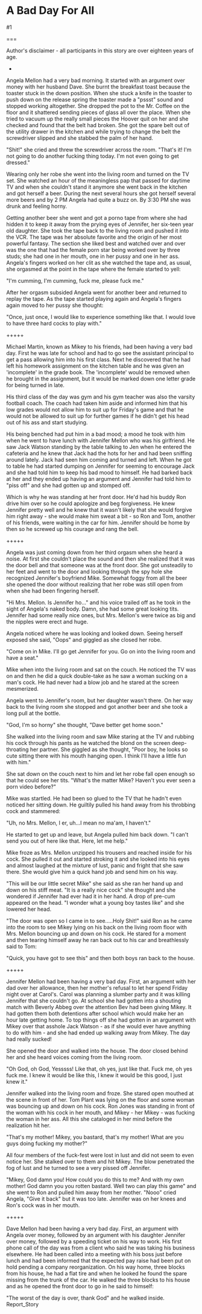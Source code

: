 A Bad Day For All
=================
#1 

 

 

===

Author's disclaimer - all participants in this story are over eighteen years of age. 

 * 

 Angela Mellon had a very bad morning. It started with an argument over money with her husband Dave. She burnt the breakfast toast because the toaster stuck in the down position. When she stuck a knife in the toaster to push down on the release spring the toaster made a "pssst" sound and stopped working altogether. She dropped the pot to the Mr. Coffee on the floor and it shattered sending pieces of glass all over the place. When she tried to vacuum up the really small pieces the Hoover quit on her and she checked and found that the belt had broken. She got the spare belt out of the utility drawer in the kitchen and while trying to change the belt the screwdriver slipped and she stabbed the palm of her hand. 

 "Shit!" she cried and threw the screwdriver across the room. "That's it! I'm not going to do another fucking thing today. I'm not even going to get dressed." 

 Wearing only her robe she went into the living room and turned on the TV set. She watched an hour of the meaningless pap that passed for daytime TV and when she couldn't stand it anymore she went back in the kitchen and got herself a beer. During the next several hours she got herself several more beers and by 2 PM Angela had quite a buzz on. By 3:30 PM she was drunk and feeling horny. 

 Getting another beer she went and got a porno tape from where she had hidden it to keep it away from the prying eyes of Jennifer, her six-teen year old daughter. She took the tape back to the living room and pushed it into the VCR. The tape was her absolute favorite and the origin of her most powerful fantasy. The section she liked best and watched over and over was the one that had the female porn star being worked over by three studs; she had one in her mouth, one in her pussy and one in her ass. Angela's fingers worked on her clit as she watched the tape and, as usual, she orgasmed at the point in the tape where the female started to yell: 

 "I'm cumming, I'm cumming, fuck me, please fuck me." 

 After her orgasm subsided Angela went for another beer and returned to replay the tape. As the tape started playing again and Angela's fingers again moved to her pussy she thought: 

 "Once, just once, I would like to experience something like that. I would love to have three hard cocks to play with." 

 +++++ 

 Michael Martin, known as Mikey to his friends, had been having a very bad day. First he was late for school and had to go see the assistant principal to get a pass allowing him into his first class. Next he discovered that he had left his homework assignment on the kitchen table and he was given an 'incomplete' in the grade book. The 'incomplete' would be removed when he brought in the assignment, but it would be marked down one letter grade for being turned in late. 

 His third class of the day was gym and his gym teacher was also the varsity football coach. The coach had taken him aside and informed him that his low grades would not allow him to suit up for Friday's game and that he would not be allowed to suit up for further games if he didn't get his head out of his ass and start studying. 

 His being benched had put him in a bad mood; a mood he took with him when he went to have lunch with Jennifer Mellon who was his girlfriend. He saw Jack Watson standing by the table talking to Jen when he entered the cafeteria and he knew that Jack had the hots for her and had been sniffing around lately. Jack had seen him coming and turned and left. When he got to table he had started dumping on Jennifer for seeming to encourage Jack and she had told him to keep his bad mood to himself. He had barked back at her and they ended up having an argument and Jennifer had told him to "piss off" and she had gotten up and stomped off. 

 Which is why he was standing at her front door. He'd had his buddy Ron drive him over so he could apologize and beg forgiveness. He knew Jennifer pretty well and he knew that it wasn't likely that she would forgive him right away - she would make him sweat a bit - so Ron and Tom, another of his friends, were waiting in the car for him. Jennifer should be home by then so he screwed up his courage and rang the bell. 

 +++++ 

 Angela was just coming down from her third orgasm when she heard a noise. At first she couldn't place the sound and then she realized that it was the door bell and that someone was at the front door. She got unsteadily to her feet and went to the door and looking through the spy hole she recognized Jennifer's boyfriend Mike. Somewhat foggy from all the beer she opened the door without realizing that her robe was still open from when she had been fingering herself. 

 "Hi Mrs. Mellon. Is Jennifer ho..." and his voice trailed off as he took in the sight of Angela's naked body. Damn, she had some great looking tits. Jennifer had some really nice ones, but Mrs. Mellon's were twice as big and the nipples were erect and huge. 

 Angela noticed where he was looking and looked down. Seeing herself exposed she said, "Oops" and giggled as she closed her robe. 

 "Come on in Mike. I'll go get Jennifer for you. Go on into the living room and have a seat." 

 Mike when into the living room and sat on the couch. He noticed the TV was on and then he did a quick double-take as he saw a woman sucking on a man's cock. He had never had a blow job and he stared at the screen mesmerized. 

 Angela went to Jennifer's room, but her daughter wasn't there. On her way back to the living room she stopped and got another beer and she took a long pull at the bottle. 

 "God, I'm so horny" she thought, "Dave better get home soon." 

 She walked into the living room and saw Mike staring at the TV and rubbing his cock through his pants as he watched the blond on the screen deep-throating her partner. She giggled as she thought, "Poor boy, he looks so cute sitting there with his mouth hanging open. I think I'll have a little fun with him." 

 She sat down on the couch next to him and let her robe fall open enough so that he could see her tits. "What's the matter Mike? Haven't you ever seen a porn video before?" 

 Mike was startled. He had been so glued to the TV that he hadn't even noticed her sitting down. He guiltily pulled his hand away from his throbbing cock and stammered: 

 "Uh, no Mrs. Mellon, I er, uh...I mean no ma'am, I haven't." 

 He started to get up and leave, but Angela pulled him back down. "I can't send you out of here like that. Here, let me help." 

 Mike froze as Mrs. Mellon unzipped his trousers and reached inside for his cock. She pulled it out and started stroking it and she looked into his eyes and almost laughed at the mixture of lust, panic and fright that she saw there. She would give him a quick hand job and send him on his way. 

 "This will be our little secret Mike" she said as she ran her hand up and down on his stiff meat. "It is a really nice cock" she thought and she wondered if Jennifer had ever had it in her hand. A drop of pre-cum appeared on the head. "I wonder what a young boy tastes like" and she lowered her head. 

 "The door was open so I came in to see.....Holy Shit!" said Ron as he came into the room to see Mikey lying on his back on the living room floor with Mrs. Mellon bouncing up and down on his cock. He stared for a moment and then tearing himself away he ran back out to his car and breathlessly said to Tom: 

 "Quick, you have got to see this" and then both boys ran back to the house. 

 +++++ 

 Jennifer Mellon had been having a very bad day. First, an argument with her dad over her allowance, then her mother's refusal to let her spend Friday night over at Carol's. Carol was planning a slumber party and it was killing Jennifer that she couldn't go. At school she had gotten into a shouting match with Beverly Abbeg over the attention Bev had been giving Mikey. It had gotten them both detentions after school which would make her an hour late getting home. To top things off she had gotten in an argument with Mikey over that asshole Jack Watson - as if she would ever have anything to do with him - and she had ended up walking away from Mikey. The day had really sucked! 

 She opened the door and walked into the house. The door closed behind her and she heard voices coming from the living room. 

 "Oh God, oh God, Yesssss! Like that, oh yes, just like that. Fuck me, oh yes fuck me. I knew it would be like this, I knew it would be this good, I just knew it." 

 Jennifer walked into the living room and froze. She stared open mouthed at the scene in front of her. Tom Plant was lying on the floor and some woman was bouncing up and down on his cock. Ron Jones was standing in front of the woman with his cock in her mouth, and Mikey - her Mikey - was fucking the woman in her ass. All this she cataloged in her mind before the realization hit her. 

 "That's my mother! Mikey, you bastard, that's my mother! What are you guys doing fucking my mother?" 

 All four members of the fuck-fest were lost in lust and did not seem to even notice her. She stalked over to them and hit Mikey. The blow penetrated the fog of lust and he turned to see a very pissed off Jennifer. 

 "Mikey, God damn you! How could you do this to me? And with my own mother! God damn you you rotten bastard. Well two can play this game" and she went to Ron and pulled him away from her mother. "Nooo" cried Angela, "Give it back" but it was too late. Jennifer was on her knees and Ron's cock was in her mouth. 

 +++++ 

 Dave Mellon had been having a very bad day. First, an argument with Angela over money, followed by an argument with his daughter Jennifer over money, followed by a speeding ticket on his way to work. His first phone call of the day was from a client who said he was taking his business elsewhere. He had been called into a meeting with his boss just before lunch and had been informed that the expected pay raise had been put on hold pending a company reorganization. On his way home, three blocks from his house, he had a flat tire and when he looked he found the spare missing from the trunk of the car. He walked the three blocks to his house and as he opened the front door to go in he said to himself: 

 "The worst of the day is over, thank God" and he walked inside. Report_Story 
